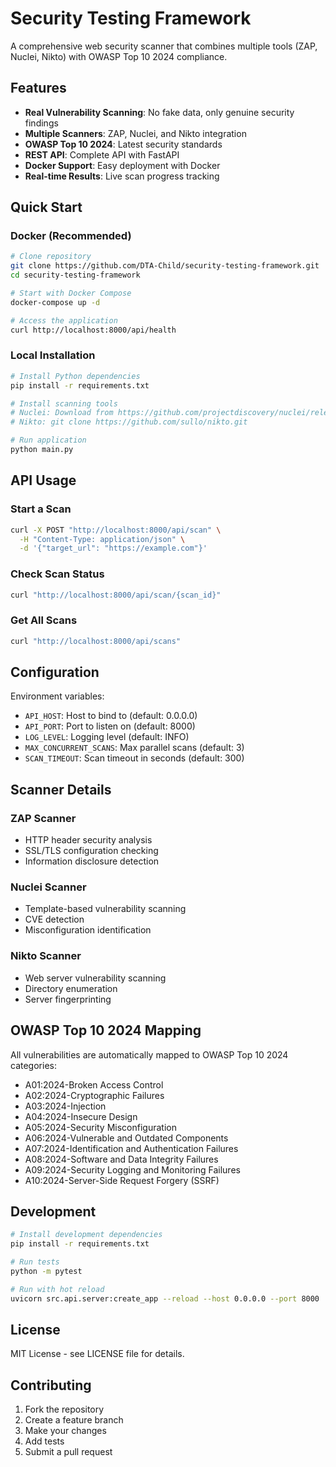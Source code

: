 # Security Testing Framework

A comprehensive web security scanner that combines multiple tools (ZAP, Nuclei, Nikto) with OWASP Top 10 2024 compliance.

## Features

- **Real Vulnerability Scanning**: No fake data, only genuine security findings
- **Multiple Scanners**: ZAP, Nuclei, and Nikto integration
- **OWASP Top 10 2024**: Latest security standards
- **REST API**: Complete API with FastAPI
- **Docker Support**: Easy deployment with Docker
- **Real-time Results**: Live scan progress tracking

## Quick Start

### Docker (Recommended)

```bash
# Clone repository
git clone https://github.com/DTA-Child/security-testing-framework.git
cd security-testing-framework

# Start with Docker Compose
docker-compose up -d

# Access the application
curl http://localhost:8000/api/health
```

### Local Installation

```bash
# Install Python dependencies
pip install -r requirements.txt

# Install scanning tools
# Nuclei: Download from https://github.com/projectdiscovery/nuclei/releases
# Nikto: git clone https://github.com/sullo/nikto.git

# Run application
python main.py
```

## API Usage

### Start a Scan

```bash
curl -X POST "http://localhost:8000/api/scan" \
  -H "Content-Type: application/json" \
  -d '{"target_url": "https://example.com"}'
```

### Check Scan Status

```bash
curl "http://localhost:8000/api/scan/{scan_id}"
```

### Get All Scans

```bash
curl "http://localhost:8000/api/scans"
```

## Configuration

Environment variables:

- `API_HOST`: Host to bind to (default: 0.0.0.0)
- `API_PORT`: Port to listen on (default: 8000)
- `LOG_LEVEL`: Logging level (default: INFO)
- `MAX_CONCURRENT_SCANS`: Max parallel scans (default: 3)
- `SCAN_TIMEOUT`: Scan timeout in seconds (default: 300)

## Scanner Details

### ZAP Scanner
- HTTP header security analysis
- SSL/TLS configuration checking
- Information disclosure detection

### Nuclei Scanner
- Template-based vulnerability scanning
- CVE detection
- Misconfiguration identification

### Nikto Scanner
- Web server vulnerability scanning
- Directory enumeration
- Server fingerprinting

## OWASP Top 10 2024 Mapping

All vulnerabilities are automatically mapped to OWASP Top 10 2024 categories:

- A01:2024-Broken Access Control
- A02:2024-Cryptographic Failures
- A03:2024-Injection
- A04:2024-Insecure Design
- A05:2024-Security Misconfiguration
- A06:2024-Vulnerable and Outdated Components
- A07:2024-Identification and Authentication Failures
- A08:2024-Software and Data Integrity Failures
- A09:2024-Security Logging and Monitoring Failures
- A10:2024-Server-Side Request Forgery (SSRF)

## Development

```bash
# Install development dependencies
pip install -r requirements.txt

# Run tests
python -m pytest

# Run with hot reload
uvicorn src.api.server:create_app --reload --host 0.0.0.0 --port 8000
```

## License

MIT License - see LICENSE file for details.

## Contributing

1. Fork the repository
2. Create a feature branch
3. Make your changes
4. Add tests
5. Submit a pull request